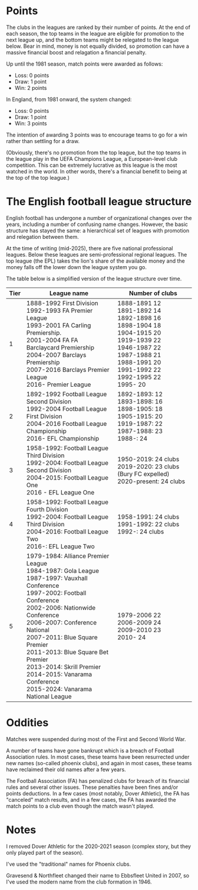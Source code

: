 # Points

The clubs in the leagues are ranked by their number of points. At the end of each season, the top teams in the league are eligible for promotion to the next league up, and the bottom teams might be relegated to the league below. Bear in mind, money is not equally divided, so promotion can have a massive financial boost and relagation a financial penalty.

Up until the 1981 season, match points were awarded as follows:
* Loss: 0 points
* Draw: 1 point
* Win: 2 points  

In England, from 1981 onward, the system changed:
* Loss: 0 points
* Draw: 1 point
* Win: 3 points  

The intention of awarding 3 points was to encourage teams to go for a win rather than settling for a draw.

(Obviously, there's no promotion from the top league, but the top teams in the league play in the UEFA Champions League, a European-level club competition. This can be extremely lucrative as this league is the most watched in the world. In other words, there's a financial benefit to being at the top of the top league.)

# The English football league structure

English football has undergone a number of organizational changes over the years, including a number of confusing name changes. However, the basic structure has stayed the same: a hierarchical set of leagues with promotion and relegation between them.

At the time of writing (mid-2025), there are five national professional leagues. Below these leagues are semi-professional regional leagues. The top league (the EPL) takes the lion's share of the available money and the money falls off the lower down the league system you go.

The table below is a simplified version of the league structure over time.

| Tier    | League name | Number of clubs | 
| -------- | ------- | ------- |
| 1  | 1888-1992 First Division</br>1992-1993 FA Premier League </br>1993-2001 FA Carling Premiership.</br>2001-2004 FA  FA Barclaycard Premiership</br> 2004-2007 Barclays Premiership</br>2007-2016 Barclays Premier League</br>  2016- Premier League |  1888-1891 12</br> 1891-1892 14</br>1892-1898 16</br>1898-1904 18</br>1904-1915 20</br>1919-1939 22<br>1946-1987 22<br>1987-1988 21</br> 1988-1991 20</br>1991-1992 22</br>  1992-1995 22</br> 1995- 20 | 
| 2 | 1892-1992 Football League Second Division</br>1992-2004 Football League First Division</br>2004-2016 Football League Championship<br>2016- EFL Championship | 1892-1893: 12 </br>1893-1898: 16 </br>1898-1905: 18 </br>1905-1915: 20 </br>1919-1987: 22 </br>1987-1988: 23 </br>1988-: 24 | 
| 3 | 1958-1992: Football League Third Division</br>1992-2004: Football League Second Division</br>2004-2015: Football League One</br>2016 - EFL League One| 1950-2019: 24 clubs</br>2019-2020: 23 clubs (Bury FC expelled)</br>2020-present: 24 clubs</br>| 
| 4 | 1958-1992: Football League Fourth Division</br>1992-2004: Football League Third Division</br>2004-2016: Football League Two</br>2016-: EFL League Two | 1958-1991: 24 clubs </br>1991-1992: 22 clubs </br>1992-: 24 clubs | 
| 5 | 1979-1984: Alliance Premier League</br>1984-1987: Gola League</br>1987-1997: Vauxhall Conference</br>1997-2002: Football Conference</br>2002-2006: Nationwide Conference</br>2006-2007: Conference National</br>2007-2011: Blue Square Premier</br>2011-2013: Blue Square Bet Premier</br>2013-2014: Skrill Premier</br>2014-2015: Vanarama Conference</br>2015-2024: Vanarama National League| 1979-2006 22</br>2006-2009 24</br>2009-2010 23</br>2010- 24| 

# Oddities

Matches were suspended during most of the First and Second World War.

A number of teams have gone bankrupt which is a breach of Football Association rules. In most cases, these teams have been resurrected under new names (so-called phoenix clubs), and again in most cases, these teams have reclaimed their old names after a few years.

The Football Association (FA) has penalized clubs for breach of its financial rules and several other issues. These penalties have been fines and/or points deductions. In a few cases (most notably, Dover Athletic), the FA has "canceled" match results, and in a few cases, the FA has awarded the match points to a club even though the match wasn't played.

# Notes

I removed Dover Athletic for the 2020-2021 season (complex story, but they only played part of the season).

I've used the "traditional" names for Phoenix clubs.

Gravesend & Northfleet changed their name to Ebbsfleet United in 2007, so I've used the modern name from the club formation in 1946.


